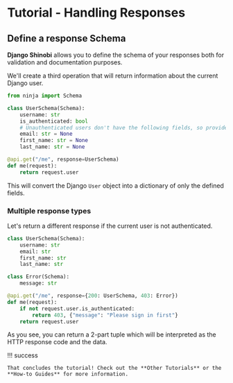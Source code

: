 # Tutorial - Handling Responses

## Define a response Schema

**Django Shinobi** allows you to define the schema of your responses both for validation and documentation purposes.

We'll create a third operation that will return information about the current Django user.

```python
from ninja import Schema

class UserSchema(Schema):
    username: str
    is_authenticated: bool
    # Unauthenticated users don't have the following fields, so provide defaults.
    email: str = None
    first_name: str = None
    last_name: str = None

@api.get("/me", response=UserSchema)
def me(request):
    return request.user
```

This will convert the Django `User` object into a dictionary of only the defined fields.

### Multiple response types

Let's return a different response if the current user is not authenticated.

```python hl_lines="2-5 7-8 10 12-13"
class UserSchema(Schema):
    username: str
    email: str
    first_name: str
    last_name: str

class Error(Schema):
    message: str

@api.get("/me", response={200: UserSchema, 403: Error})
def me(request):
    if not request.user.is_authenticated:
        return 403, {"message": "Please sign in first"}
    return request.user 
```

As you see, you can return a 2-part tuple which will be interpreted as the HTTP response code and the data.

!!! success

    That concludes the tutorial! Check out the **Other Tutorials** or the **How-to Guides** for more information.
